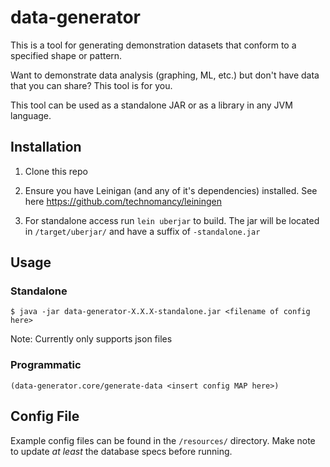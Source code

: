 # data-generator

This is a tool for generating demonstration datasets that conform to a specified shape or pattern.

Want to demonstrate data analysis (graphing, ML, etc.) but don't have data that you can share? This tool is for you.

This tool can be used as a standalone JAR or as a library in any JVM language.

## Installation

1) Clone this repo

2) Ensure you have Leinigan (and any of it's dependencies) installed. See here https://github.com/technomancy/leiningen

3) For standalone access run `lein uberjar` to build. The jar will be located in `/target/uberjar/` and have a suffix of `-standalone.jar`

## Usage

### Standalone

    $ java -jar data-generator-X.X.X-standalone.jar <filename of config here>

Note: Currently only supports json files

### Programmatic

`(data-generator.core/generate-data <insert config MAP here>)`


## Config File

Example config files can be found in the `/resources/` directory. Make note to update _at least_ the database specs before running.
